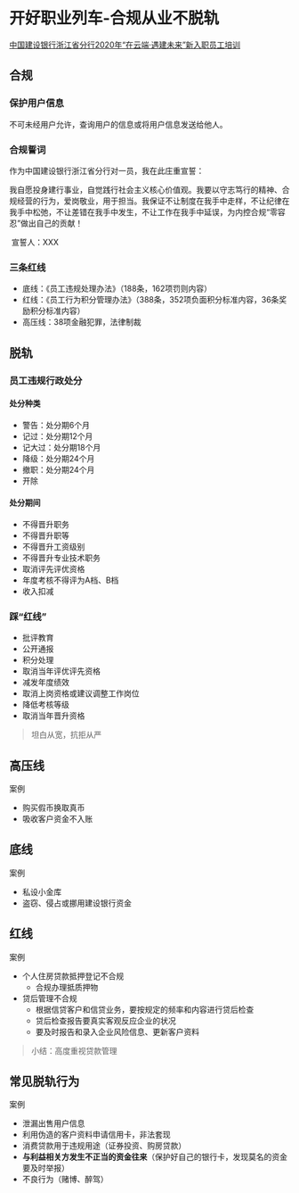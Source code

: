 # 开好职业列车-合规从业不脱轨


[中国建设银行浙江省分行2020年“在云端·遇建未来”新入职员工培训](https://u.ccb.com/livehome/#/liveintroduction?id=65590c3b-548a-4198-bc94-8667e52e185a)



## 合规

### 保护用户信息

不可未经用户允许，查询用户的信息或将用户信息发送给他人。



### 合规誓词

作为中国建设银行浙江省分行对一员，我在此庄重宣誓：

​	我自愿投身建行事业，自觉践行社会主义核心价值观。我要以守志笃行的精神、合规经营的行为，爱岗敬业，用于担当。我保证不让制度在我手中走样，不让纪律在我手中松弛，不让差错在我手中发生，不让工作在我手中延误，为内控合规“零容忍”做出自己的贡献！

​	宣誓人：XXX



### 三条红线

* 底线：《员工违规处理办法》（188条，162项罚则内容）
* 红线：《员工行为积分管理办法》（388条，352项负面积分标准内容，36条奖励积分标准内容）
* 高压线：38项金融犯罪，法律制裁





## 脱轨

### 员工违规行政处分

#### 处分种类

* 警告：处分期6个月
* 记过：处分期12个月
* 记大过：处分期18个月
* 降级：处分期24个月
* 撤职：处分期24个月
* 开除



#### 处分期间

* 不得晋升职务
* 不得晋升职等
* 不得晋升工资级别
* 不得晋升专业技术职务
* 取消评先评优资格
* 年度考核不得评为A档、B档
* 收入扣减



### 踩“红线”

* 批评教育
* 公开通报
* 积分处理
* 取消当年评优评先资格
* 减发年度绩效
* 取消上岗资格或建议调整工作岗位
* 降低考核等级
* 取消当年晋升资格



> 坦白从宽，抗拒从严



## 高压线

案例

* 购买假币换取真币
* 吸收客户资金不入账



## 底线

案例

* 私设小金库
* 盗窃、侵占或挪用建设银行资金



## 红线

案例

* 个人住房贷款抵押登记不合规
  * 合规办理抵质押物
* 贷后管理不合规
  * 根据信贷客户和信贷业务，要按规定的频率和内容进行贷后检查
  * 贷后检查报告要真实客观反应企业的状况
  * 要及时报告和录入企业风险信息、更新客户资料

> 小结：高度重视贷款管理



## 常见脱轨行为

案例

* 泄漏出售用户信息
* 利用伪造的客户资料申请信用卡，非法套现
* 消费贷款用于违规用途（证券投资、购房贷款）
* **与利益相关方发生不正当的资金往来**（保护好自己的银行卡，发现莫名的资金要及时举报）
* 不良行为（赌博、醉驾）




